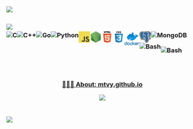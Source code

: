 <h1 align="left">
  <img width="800px" src="https://readme-typing-svg.herokuapp.com?color=%2336BCF7&lines=Welcome+to+my+page!" />
</h1>

<h3 align="left">
  <img height="50px" src="https://readme-typing-svg.herokuapp.com?color=%2336BCF7&lines=My+Stack" />
  <br />
  <img align="left" alt="C" height="30px" src="https://img.shields.io/badge/c-%2300599C.svg?style=for-the-badge&logo=c&logoColor=white" />

  <img align="left" alt="C++" height="30px" src="https://img.shields.io/badge/c++-%2300599C.svg?style=for-the-badge&logo=c%2B%2B&logoColor=white" />

  <img align="left" alt="Go" height="30px" src="https://img.shields.io/badge/go-%2300ADD8.svg?style=for-the-badge&logo=go&logoColor=white" />

  <img align="left" alt="Python" height="30px" src="https://img.shields.io/badge/python-3670A0?style=for-the-badge&logo=python&logoColor=ffdd54" />

  <img align="left" alt="JavaScript" height="30px" src="https://raw.githubusercontent.com/github/explore/80688e429a7d4ef2fca1e82350fe8e3517d3494d/topics/javascript/javascript.png" />

  <img align="left" alt="Node.js" height="30px" src="https://raw.githubusercontent.com/github/explore/80688e429a7d4ef2fca1e82350fe8e3517d3494d/topics/nodejs/nodejs.png" />

  <img align="left" alt="HTML5" height="30px" src="https://raw.githubusercontent.com/github/explore/80688e429a7d4ef2fca1e82350fe8e3517d3494d/topics/html/html.png" />

  <img align="left" alt="CSS3" height="30px" src="https://raw.githubusercontent.com/github/explore/80688e429a7d4ef2fca1e82350fe8e3517d3494d/topics/css/css.png" />

  <img align="left" alt="Docker" width="40px" src="https://raw.githubusercontent.com/github/explore/80688e429a7d4ef2fca1e82350fe8e3517d3494d/topics/docker/docker.png" />

  <img align="left" alt="PostgreSQL" height="30px" src="https://raw.githubusercontent.com/github/explore/80688e429a7d4ef2fca1e82350fe8e3517d3494d/topics/postgresql/postgresql.png" />

  <img align="left" alt="MongoDB" height="30px" src="https://img.shields.io/badge/MongoDB-%234ea94b.svg?style=for-the-badge&logo=mongodb&logoColor=white" />

  <img align="left" alt="Bash" height="30px" src="https://img.shields.io/badge/shell_script-%23121011.svg?style=for-the-badge&logo=gnu-bash&logoColor=white" />
  
  <br />
  <br />

  <img align="left" alt="Bash" height="30px" src="https://img.shields.io/badge/Solidity-%23363636.svg?style=for-the-badge&logo=solidity&logoColor=white" />
</h3>

<br />
<br />
<br />

<h3 align="center"><a href="https://mtvy.github.io">👨🏽‍💻 About: mtvy.github.io</a></h3>

<p align="center">
<a> <img width="800" src="https://user-images.githubusercontent.com/44533918/199681635-86834352-60fc-4d5f-a14e-40545de05a03.svg"/> </a>
</p>

#
<a> <img width="120" src="https://profile-counter.glitch.me/mtvy/count.svg"/> </a>
